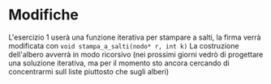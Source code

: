 # Modifiche
L'esercizio 1 userà una funzione iterativa per stampare a salti, la firma verrà modificata con
```void stampa_a_salti(nodo* r, int k)```
La costruzione dell'albero avverrà in modo ricorsivo (nei prossimi giorni vedrò di progettare una soluzione iterativa, ma per il momento sto ancora cercando di concentrarmi sull liste piuttosto che sugli alberi)